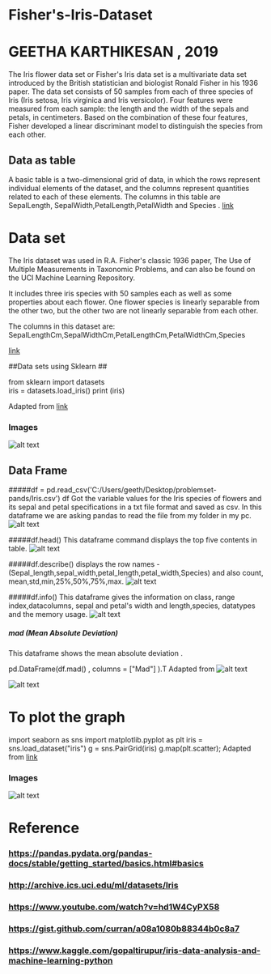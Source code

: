 # Fisher's-Iris-Dataset
# GEETHA KARTHIKESAN , 2019
The Iris flower data set or
Fisher's Iris data set is a multivariate data set 
introduced by the British statistician and biologist Ronald Fisher in his 1936 paper.
The data set consists of 50 samples from each of three species of Iris (Iris setosa, Iris virginica and Iris versicolor). Four features were measured from each sample: the length and the width of the sepals and petals, in centimeters.
Based on the combination of these four features, Fisher developed a linear discriminant model to distinguish the species from each other.

## Data as table  ##

   A basic table is a two-dimensional grid of data, 
in which the rows represent individual elements of the dataset,
and the columns represent quantities related to each of these elements.
The columns in this table are SepalLength, SepalWidth,PetalLength,PetalWidth and Species .
[link](https://github.com/geetharamson/Fisher-s-Iris-Dataset/blob/master/iris.csv)


# Data set #
The Iris dataset was used in R.A. Fisher's classic 1936 paper, The Use of Multiple Measurements in Taxonomic Problems, and can also be found on the UCI Machine Learning Repository.

It includes three iris species with 50 samples each as well as some properties about each flower. One flower species is linearly separable from the other two, but the other two are not linearly separable from each other.

The columns in this dataset are:
SepalLengthCm,SepalWidthCm,PetalLengthCm,PetalWidthCm,Species

[link](https://github.com/geetharamson/Fisher-s-Iris-Dataset/blob/master/iris%20series.JPG)

##Data sets using Sklearn ##  

 from sklearn import datasets  
 iris = datasets.load_iris()
 print (iris)
    
Adapted from [link](https://scikit-learn.org/stable/tutorial/basic/tutorial.html)
### Images ###
![alt text]( https://github.com/geetharamson/Fisher-s-Iris-Dataset/blob/master/iris%20array.jpg)
## Data Frame ## 
#####df = pd.read_csv('C:/Users/geeth/Desktop/problemset-pands/Iris.csv')
df
  Got the variable values for the Iris species of flowers and its sepal and petal specifications in a txt file format
  and saved as csv. In this dataframe we are asking pandas to read the file from my folder in my pc.
![alt text](https://github.com/geetharamson/Fisher-s-Iris-Dataset/blob/master/df.JPG)

#####df.head()
  This dataframe command displays the top five contents in table.
![alt text](https://github.com/geetharamson/Fisher-s-Iris-Dataset/blob/master/df1.JPG)

#####df.describe()
displays the row names -(Sepal_length,sepal_width,petal_length,petal_width,Species) and also count, mean,std,min,25%,50%,75%,max.
![alt text](https://github.com/geetharamson/Fisher-s-Iris-Dataset/blob/master/df1.JPG)

#####df.info()
 This dataframe gives the information on class, range index,datacolumns, sepal and petal's width and length,species, datatypes and the memory usage.
![alt text](https://github.com/geetharamson/Fisher-s-Iris-Dataset/blob/master/df2.JPG)

##### mad (Mean Absolute Deviation)
 This dataframe shows the mean absolute deviation .
 
 pd.DataFrame(df.mad() , columns = ["Mad"] ).T 
Adapted from ![alt text](https://stackoverflow.com/a/38546205)

![alt text](https://github.com/geetharamson/Fisher-s-Iris-Dataset/blob/master/df4.JPG)

# To plot the graph 
import seaborn as sns
import matplotlib.pyplot as plt
iris = sns.load_dataset("iris")
g = sns.PairGrid(iris)
g.map(plt.scatter);
Adapted from 
[ link](http://seaborn.pydata.org)
### Images
![alt text](https://github.com/geetharamson/Fisher-s-Iris-Dataset/blob/master/Iris%20graph1.PNG)



# Reference 
### https://pandas.pydata.org/pandas-docs/stable/getting_started/basics.html#basics
### http://archive.ics.uci.edu/ml/datasets/Iris
### https://www.youtube.com/watch?v=hd1W4CyPX58
### https://gist.github.com/curran/a08a1080b88344b0c8a7
### https://www.kaggle.com/gopaltirupur/iris-data-analysis-and-machine-learning-python
